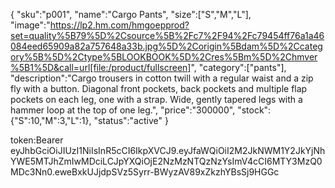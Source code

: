 {
    "sku":"p001",
    "name":"Cargo Pants",
    "size":["S","M","L"],
    "image":"https://lp2.hm.com/hmgoepprod?set=quality%5B79%5D%2Csource%5B%2Fc7%2F94%2Fc79454ff76a1a46084eed65909a82a757648a33b.jpg%5D%2Corigin%5Bdam%5D%2Ccategory%5B%5D%2Ctype%5BLOOKBOOK%5D%2Cres%5Bm%5D%2Chmver%5B1%5D&call=url[file:/product/fullscreen]",
    "category":["pants"],
    "description":"Cargo trousers in cotton twill with a regular waist and a zip fly with a button. Diagonal front pockets, back pockets and multiple flap pockets on each leg, one with a strap. Wide, gently tapered legs with a hammer loop at the top of one leg.",
    "price":"300000",
    "stock":{"S":10,"M":3,"L":1},
    "status":"active"
}


token:Bearer eyJhbGciOiJIUzI1NiIsInR5cCI6IkpXVCJ9.eyJfaWQiOiI2M2JkNWM1Y2JkYjNhYWE5MTJhZmIwMDciLCJpYXQiOjE2NzMzNTQzNzYsImV4cCI6MTY3MzQ0MDc3Nn0.eweBxkUJjdpSVz5Syrr-BWyzAV89xZkzhYBsSj9HGGc